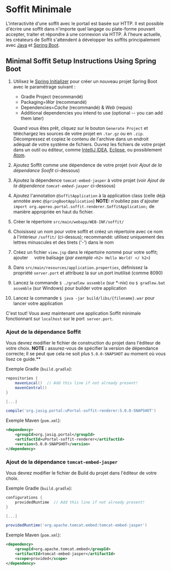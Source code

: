 # Soffit Minimale

L'interactivité d'une soffit avec le portail est basée sur HTTP. Il est possible d'écrire une
soffit dans n'importe quel langage ou plate-forme pouvant accepter, traiter et répondre à une
connexion via HTTP. À l'heure actuelle, les créateurs de Soffit s'attendent à
développer les soffits principalement avec [Java][] et [Spring Boot][].

## Minimal Soffit Setup Instructions Using Spring Boot

1.  Utilisez le [Spring Initializer][] pour créer un nouveau projet Spring Boot avec le paramétrage suivant :

    * Gradle Project (recommandé)
    * Packaging=*War* (recommandé)
    * Dependencies=*Cache* (recommandé) & *Web* (requis)
    * Additional dependencies you intend to use (optional -- you can add them later)

    Quand vous êtes prêt, cliquez sur le bouton `Generate Project` et téléchargez les sources de votre projet en `.tar.gz` ou en `.zip`. 
    Décompressez et copiez le contenu de l'archive dans un endroit adéquat de votre système de fichiers. 
    Ouvrez les fichiers de votre projet dans un outil ou éditeur, comme [IntelliJ IDEA][],
    [Eclipse][], ou possiblement [Atom][].
2.  Ajoutez Soffit comme une dépendence de votre projet (voir _Ajout de la dépendance Soofit_ ci-dessous)
3.  Ajoutez la dépendence `tomcat-embed-jasper` à votre projet (voir _Ajout de la dépendence `tomcat-embed-jasper`_ ci-dessous)
4.  Ajoutez l'annotation `@SoffitApplication` à la application class (celle déjà annotée avec `@SpringBootApplication`) **NOTE:**  n'oubliez pas d'ajouter `import org.apereo.portal.soffit.renderer.SoffitApplication;` de manière appropriée en haut du fichier.
5.  Créer le répertoire `src/main/webapp/WEB-INF/soffit/`
6.  Choisissez un nom pour votre soffit et créez un répertoire avec ce nom à l'intérieur
    `/soffit/` (ci-dessus); recommandé: utilisez uniquement des lettres minuscules et des tirets
    ('-') dans le nom
7.  Créez un fichier `view.jsp` dans le répertoire nommé pour votre soffit; ajouter
    votre balisage (_par exemple_ `<h2> Hello World! </ h2>`)
8.  Dans `src/main/resources/application.properties`, définissez la propriété `server.port`
    et attribuez la sur un port inutilisé (comme 8090)
9.  Lancez la commande `$ ./gradlew assemble` (sur \*-nix) ou `$ gradlew.bat assemble`
    (sur Windows) pour builder votre application
10. Lancez la commande `$ java -jar build/libs/{filename}.war` pour lancer votre
    application

C'est tout! Vous avez maintenant une application Soffit minimale fonctionnant sur
`localhost` sur le port` server.port`.

### Ajout de la dépendance Soffit

Vous devrez modifier le fichier de construction du projet dans l'éditeur de votre choix.
**NOTE :** assurez-vous de spécifier la version de dépendance correcte; Il se peut que cela ne soit
plus `5.0.0-SNAPSHOT` au moment où vous lisez ce guide.**

Exemple Gradle (`build.gradle`):

``` gradle
repositories {
    mavenLocal()  // Add this line if not already present!
    mavenCentral()
}

[...]

compile('org.jasig.portal:uPortal-soffit-renderer:5.0.0-SNAPSHOT')
```

Exemple Maven (`pom.xml`):

``` xml
<dependency>
    <groupId>org.jasig.portal</groupId>
    <artifactId>uPortal-soffit-renderer</artifactId>
    <version>5.0.0-SNAPSHOT</version>
</dependency>
```

### Ajout de la dépendance `tomcat-embed-jasper`

Vous devrez modifier le fichier de Build du projet dans l'éditeur de votre choix.

Exemple Gradle (`build.gradle`):

``` gradle
configurations {
    providedRuntime  // Add this line if not already present!
}

[...]

providedRuntime('org.apache.tomcat.embed:tomcat-embed-jasper')
```

Exemple Maven (`pom.xml`):

``` xml
<dependency>
    <groupId>org.apache.tomcat.embed</groupId>
    <artifactId>tomcat-embed-jasper</artifactId>
    <scope>provided</scope>
</dependency>
```

[Java]: http://www.oracle.com/technetwork/java/index.html
[Spring Boot]: http://projects.spring.io/spring-boot/
[Spring Initializer]: https://start.spring.io/
[IntelliJ IDEA]: https://www.jetbrains.com/idea/
[Eclipse]: https://eclipse.org/ide/
[Atom]: https://atom.io/
